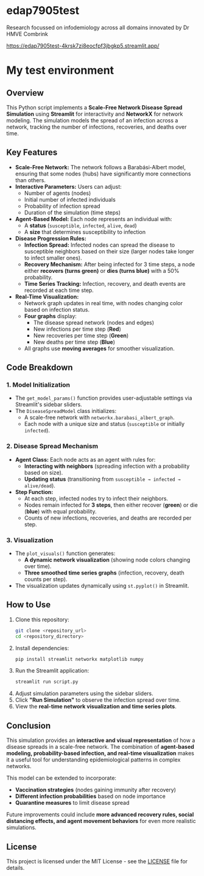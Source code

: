 # edap7905test
Research focussed on infodemiology across all domains innovated by Dr HMVE Combrink

https://edap7905test-4krsk7zi8eocfpf3jbgkp5.streamlit.app/
# My test environment

## Overview
This Python script implements a **Scale-Free Network Disease Spread Simulation** using **Streamlit** for interactivity and **NetworkX** for network modeling. The simulation models the spread of an infection across a network, tracking the number of infections, recoveries, and deaths over time.

## Key Features
- **Scale-Free Network:** The network follows a Barabási-Albert model, ensuring that some nodes (hubs) have significantly more connections than others.
- **Interactive Parameters:** Users can adjust:
  - Number of agents (nodes)
  - Initial number of infected individuals
  - Probability of infection spread
  - Duration of the simulation (time steps)
- **Agent-Based Model:** Each node represents an individual with:
  - A **status** (`susceptible`, `infected`, `alive`, `dead`)
  - A **size** that determines susceptibility to infection
- **Disease Progression Rules:**
  - **Infection Spread:** Infected nodes can spread the disease to susceptible neighbors based on their size (larger nodes take longer to infect smaller ones).
  - **Recovery Mechanism:** After being infected for 3 time steps, a node either **recovers (turns green)** or **dies (turns blue)** with a 50% probability.
  - **Time Series Tracking:** Infection, recovery, and death events are recorded at each time step.
- **Real-Time Visualization:**
  - Network graph updates in real time, with nodes changing color based on infection status.
  - **Four graphs** display:
    - The disease spread network (nodes and edges)
    - New infections per time step (**Red**)
    - New recoveries per time step (**Green**)
    - New deaths per time step (**Blue**)
  - All graphs use **moving averages** for smoother visualization.

## Code Breakdown
### 1. Model Initialization
- The `get_model_params()` function provides user-adjustable settings via Streamlit's sidebar sliders.
- The `DiseaseSpreadModel` class initializes:
  - A scale-free network with `networkx.barabasi_albert_graph`.
  - Each node with a unique size and status (`susceptible` or initially `infected`).

### 2. Disease Spread Mechanism
- **Agent Class:** Each node acts as an agent with rules for:
  - **Interacting with neighbors** (spreading infection with a probability based on size).
  - **Updating status** (transitioning from `susceptible → infected → alive/dead`).
- **Step Function:**
  - At each step, infected nodes try to infect their neighbors.
  - Nodes remain infected for **3 steps**, then either recover (**green**) or die (**blue**) with equal probability.
  - Counts of new infections, recoveries, and deaths are recorded per step.

### 3. Visualization
- The `plot_visuals()` function generates:
  - **A dynamic network visualization** (showing node colors changing over time).
  - **Three smoothed time series graphs** (infection, recovery, death counts per step).
- The visualization updates dynamically using `st.pyplot()` in Streamlit.

## How to Use
1. Clone this repository:
   ```bash
   git clone <repository_url>
   cd <repository_directory>
   ```
2. Install dependencies:
   ```bash
   pip install streamlit networkx matplotlib numpy
   ```
3. Run the Streamlit application:
   ```bash
   streamlit run script.py
   ```
4. Adjust simulation parameters using the sidebar sliders.
5. Click **"Run Simulation"** to observe the infection spread over time.
6. View the **real-time network visualization and time series plots**.

## Conclusion
This simulation provides an **interactive and visual representation** of how a disease spreads in a scale-free network. The combination of **agent-based modeling, probability-based infection, and real-time visualization** makes it a useful tool for understanding epidemiological patterns in complex networks.

This model can be extended to incorporate:
- **Vaccination strategies** (nodes gaining immunity after recovery)
- **Different infection probabilities** based on node importance
- **Quarantine measures** to limit disease spread

Future improvements could include **more advanced recovery rules, social distancing effects, and agent movement behaviors** for even more realistic simulations.

## License
This project is licensed under the MIT License - see the [LICENSE](LICENSE) file for details.

